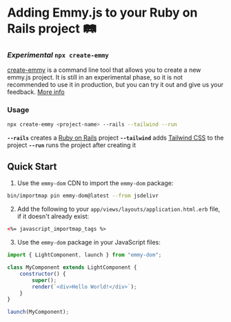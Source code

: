 # Adding Emmy.js to your Ruby on Rails project :railway_track:

### _Experimental_ `npx create-emmy`
[create-emmy](https://www.npmjs.com/package/create-emmy) is a command line tool that allows you to create a new emmy.js project.
It is still in an experimental phase, so it is not recommended to use it in production, but you can try it out and give us your feedback. [More info](https://github.com/emmyjs/create-emmy#readme)

### Usage
```bash
npx create-emmy <project-name> --rails --tailwind --run
```
**`--rails`** creates a [Ruby on Rails](https://rubyonrails.org/) project
**`--tailwind`** adds [Tailwind CSS](https://tailwindcss.com/) to the project
**`--run`** runs the project after creating it

## Quick Start
1. Use the `emmy-dom` CDN to import the `emmy-dom` package:
```bash
bin/importmap pin emmy-dom@latest --from jsdelivr
```
2. Add the following to your `app/views/layouts/application.html.erb` file, if it doesn't already exist:
```html
<%= javascript_importmap_tags %>
```
3. Use the `emmy-dom` package in your JavaScript files:
```javascript
import { LightComponent, launch } from "emmy-dom";

class MyComponent extends LightComponent {
    constructor() {
        super();
        render(`<div>Hello World!</div>`);
    }
}

launch(MyComponent);
```